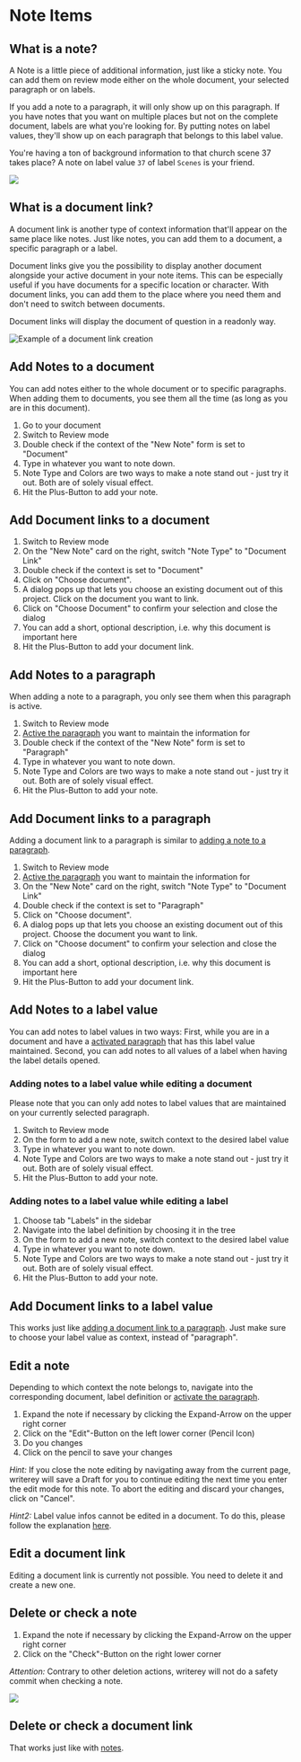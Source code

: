# Note Items

## What is a note?

A Note is a little piece of additional information, just like a sticky note. You can add them on review mode either on the whole document, your selected paragraph or on labels.

If you add a note to a paragraph, it will only show up on this paragraph. If you have notes that you want on multiple places but not on the complete document, labels are what you're looking for. By putting notes on label values, they'll show up on each paragraph that belongs to this label value.

You're having a ton of background information to that church scene 37 takes place? A note on label value `37` of label `Scenes` is your friend.

![](../img/notes.png)

## What is a document link?

A document link is another type of context information that'll appear on the same place like notes. Just like notes, you can add them to a document, a specific paragraph or a label.

Document links give you the possibility to display another document alongside your active document in your note items. This can be especially useful if you have documents for a specific location or character. With document links, you can add them to the place where you need them and don't need to switch between documents.

Document links will display the document of question in a readonly way.

![Example of a document link creation](../img/documentlink.png)

## Add Notes to a document

You can add notes either to the whole document or to specific paragraphs.
When adding them to documents, you see them all the time (as long as you are in this document).

1. Go to your document
1. Switch to Review mode
1. Double check if the context of the "New Note" form is set to "Document"
1. Type in whatever you want to note down.
1. Note Type and Colors are two ways to make a note stand out - just try it out. Both are of solely visual effect.
1. Hit the Plus-Button to add your note.

## Add Document links to a document

1. Switch to Review mode
1. On the "New Note" card on the right, switch "Note Type" to "Document Link"
1. Double check if the context is set to "Document"
1. Click on "Choose document".
1. A dialog pops up that lets you choose an existing document out of this project. Click on the document you want to link.
1. Click on "Choose Document" to confirm your selection and close the dialog
1. You can add a short, optional description, i.e. why this document is important here
1. Hit the Plus-Button to add your document link.

## Add Notes to a paragraph

When adding a note to a paragraph, you only see them when this paragraph is active.

1. Switch to Review mode
1. [Active the paragraph](../documents/#activate-a-paragraph) you want to maintain the information for
1. Double check if the context of the "New Note" form is set to "Paragraph"
1. Type in whatever you want to note down.
1. Note Type and Colors are two ways to make a note stand out - just try it out. Both are of solely visual effect.
1. Hit the Plus-Button to add your note.

## Add Document links to a paragraph

Adding a document link to a paragraph is similar to [adding a note to a paragraph](./#add-notes-to-a-paragraph).

1. Switch to Review mode
1. [Active the paragraph](../documents/#activate-a-paragraph) you want to maintain the information for
1. On the "New Note" card on the right, switch "Note Type" to "Document Link"
1. Double check if the context is set to "Paragraph"
1. Click on "Choose document".
1. A dialog pops up that lets you choose an existing document out of this project. Choose the document you want to link.
1. Click on "Choose document" to confirm your selection and close the dialog
1. You can add a short, optional description, i.e. why this document is important here
1. Hit the Plus-Button to add your document link.

## Add Notes to a label value

You can add notes to label values in two ways: First, while you are in a document and have a [activated paragraph](../documents/#activate-a-paragraph) that has this label value maintained. Second, you can add notes to all values of a label when having the label details opened.

### Adding notes to a label value while editing a document

Please note that you can only add notes to label values that are maintained on your currently selected paragraph.

1. Switch to Review mode
1. On the form to add a new note, switch context to the desired label value
1. Type in whatever you want to note down.
1. Note Type and Colors are two ways to make a note stand out - just try it out. Both are of solely visual effect.
1. Hit the Plus-Button to add your note.

### Adding notes to a label value while editing a label

1. Choose tab "Labels" in the sidebar
1. Navigate into the label definition by choosing it in the tree
1. On the form to add a new note, switch context to the desired label value
1. Type in whatever you want to note down.
1. Note Type and Colors are two ways to make a note stand out - just try it out. Both are of solely visual effect.
1. Hit the Plus-Button to add your note.

## Add Document links to a label value

This works just like [adding a document link to a paragraph](./#add-document-links-to-a-paragraph). Just make sure to choose your label value as context, instead of "paragraph".

## Edit a note

Depending to which context the note belongs to, navigate into the corresponding document, label definition or [activate the paragraph](../documents/#activate-a-paragraph).

1. Expand the note if necessary by clicking the Expand-Arrow on the upper right corner
1. Click on the "Edit"-Button on the left lower corner (Pencil Icon)
1. Do you changes
1. Click on the pencil to save your changes

_Hint:_ If you close the note editing by navigating away from the current page, writerey will save a Draft for you to continue editing the next time you enter the edit mode for this note. To abort the editing and discard your changes, click on "Cancel".

_Hint2:_ Label value infos cannot be edited in a document. To do this, please follow the explanation [here](../labels/#add-or-edit-a-label-value-info).

## Edit a document link

Editing a document link is currently not possible. You need to delete it and create a new one.

## Delete or check a note

1. Expand the note if necessary by clicking the Expand-Arrow on the upper right corner
1. Click on the "Check"-Button on the right lower corner

_Attention:_ Contrary to other deletion actions, writerey will not do a safety commit when checking a note.

![](../img/expanded_note.png)

## Delete or check a document link

That works just like with [notes](./#delete-or-check-a-note).
